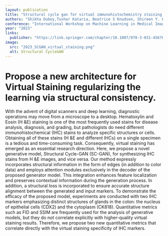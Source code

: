 ```yaml
---
layout: publication
title: "Structural cycle gan for virtual immunohistochemistry staining of gland markers in the colon"
authors: "Shikha Dubey,Tushar Kataria, Beatrice S Knudsen, Shireen Y. Elhabian"
conference: "International Workshop on Machine Learning in Medical Imaging"
year: "2023"
links: 
  publisher: "https://link.springer.com/chapter/10.1007/978-3-031-45676-3_45"
image:
  src: "2023_SCGAN_virtual_staining.png"
  alt: Structural CycleGAN
---
```


# Propose a new architecture for Virtual Staining regularizing the learning via structural consistency.

With the advent of digital scanners and deep learning, diagnostic operations may move from a microscope to a desktop. Hematoxylin and Eosin (H &E) staining is one of the most frequently used stains for disease analysis, diagnosis, and grading, but pathologists do need different immunohistochemical (IHC) stains to analyze specific structures or cells. Obtaining all of these stains (H &E and different IHCs) on a single specimen is a tedious and time-consuming task. Consequently, virtual staining has emerged as an essential research direction. Here, we propose a novel generative model, Structural Cycle-GAN (SC-GAN), for synthesizing IHC stains from H &E images, and vice versa. Our method expressly incorporates structural information in the form of edges (in addition to color data) and employs attention modules exclusively in the decoder of the proposed generator model. This integration enhances feature localization and preserves contextual information during the generation process. In addition, a structural loss is incorporated to ensure accurate structure alignment between the generated and input markers. To demonstrate the efficacy of the proposed model, experiments are conducted with two IHC markers emphasizing distinct structures of glands in the colon: the nucleus of epithelial cells (CDX2) and the cytoplasm (CK818). Quantitative metrics such as FID and SSIM are frequently used for the analysis of generative models, but they do not correlate explicitly with higher-quality virtual staining results. Therefore, we propose two new quantitative metrics that correlate directly with the virtual staining specificity of IHC markers.
